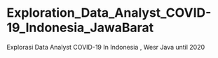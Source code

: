 # Exploration_Data_Analyst_COVID-19_Indonesia_JawaBarat
Explorasi Data Analyst COVID-19 In Indonesia , Wesr Java until 2020
